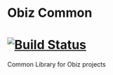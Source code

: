 Obiz Common
=============
[![Build Status](https://travis-ci.org/obiz/common.png?branch=travis,develop,master)](https://travis-ci.org/obiz/common?branch=travis,develop,master)
=============
Common Library for Obiz projects
